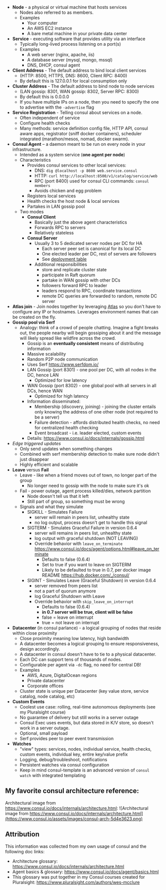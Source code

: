 - **Node** - a physical or virtual machine that hosts services
  - Nodes also referred to as members.
  - Examples
    - Your computer
    - An AWS EC2 instance
    - A bare metal machine in your private data center
- **Service** - executing software that provides utility via an interface
  - Typically long-lived process listening on a port(s)
  - Examples
    - A web server (nginx, apache, iis)
    - A database server (mysql, mongo, mssql)
    - DNS, DHCP, consul agent
- **Client Address** - The default address to bind local client services
  - (HTTP: 8500, HTTPS, DNS: 8600, Client RPC: 8400)
  - By default this is 127.0.0.1 for local consumption only
- **Cluster Address** - The default address to bind node to node services   
  - (LAN gossip: 8301, WAN gossip: 8302, Server RPC: 8300)
  - By default this is 0.0.0.0
  - If you have multiple IPs on a node, then you need to specify the one to advertise with the `-advertise` flag
- **Service Registration** - Telling consul about services on a node.
  - Often independent of service
  - Configure health checks
  - Many methods: service definition config file, HTTP API, consul aware apps, registrator (sniff docker containers), scheduler integrated (marathon/mesos, nomad, docker swarm).
- **Consul Agent** – a daemon meant to be run on every node in your infrastructure.
  - Intended as a system service (**one agent per node**)
  - Characteristics
    - Provides consul services to other local services:
      - DNS: `dig @localhost -p 8600 web.service.consul`
      - HTTP: `curl http://localhost:8500/v1/catalog/service/web`
      - RPC (port 8400) used for consul CLI commands: `consul members`
      - Avoids chicken and egg problem
    - Registers local services
    - Health checks the host node & local services
    - Partakes in LAN gossip pool
  - Two modes
    - **Consul Client**
      - Basically just the above agent characteristics
      - Forwards RPC to servers
      - Relatively stateless
    - **Consul Server**
      - Usually 3 to 5 dedicated server nodes per DC for HA
        - Each server peer set is canonical for its local DC
        - One elected leader per DC, rest of servers are followers
        - See [deployment table](https://www.consul.io/docs/internals/consensus.html#deployment_table)
      - Additional responsibilities
        - store and replicate cluster state
        - participate in Raft quorum
        - partake in WAN gossip with other DCs
        - followers forward RPC to leader
        - leaders respond to RPC, coordinate transactions
        - remote DC queries are forwarded to random, remote DC server
- **Atlas join** - Join nodes together by leveraging [Atlas](https://atlas.hashicorp.com/) so you don't have to configure any IP or hostnames. Leverages environment names that can be created on the fly. 
- **Gossip pool via Serf**
  - Analogy: think of a crowd of people chatting. Imagine a fight breaks out, the people nearby will begin gossiping about it and the message will likely spread like wildfire across the crowd.
    - Gossip is an **eventually consistent** means of distributing information
    - Massive scalability
    - Random P2P node communication
    - Uses Serf https://www.serfdom.io/
    - LAN Gossip (port 8301) - one pool per DC, with all nodes in the DC, hence LAN
        - Optimized for low latency
    - WAN Gossip (port 8302) - one global pool with all servers in all DCs, hence WAN
      - Optimized for high latency
    - Information disseminated:
      - Membership (discovery, joining) - joining the cluster entails only knowing the address of one other node (not required to be a server)
      - Failure detection - affords distributed health checks, no need for centralized health checking
      - Event broadcast - i.e. leader elected, custom events
    - Details: https://www.consul.io/docs/internals/gossip.html
- *Edge triggered updates*
    - Only send updates when something changes
    - Combined with serf membership detection to make sure node didn't just disappear
    - Highly efficient and scalable
- **Leave** versus **Fail**
  - Leave - like when a friend moves out of town, no longer part of the group
    - No longer need to gossip with the node to make sure it's ok
  - Fail - power outage, agent process killed/dies, network partition
    - Node doesn't tell us that it left
    - Still part of group, so something must be wrong
  - Signals and what they simulate
    - SIGKILL - Simulates Failure 
      - server will remain in peers list, unhealthy state
      - no log output, process doesn't get to handle this signal
    - SIGTERM - Simulates Graceful Failure in version 0.6.4
      - server will remains in peers list, unhealthy state
      - log output with graceful shutdown (NOT LEAVING)
      - Override behavior with `leave_on_terminate` https://www.consul.io/docs/agent/options.html#leave_on_terminate
        - Defaults to false (0.6.4)
        - Set to true if you want to leave on SIGTERM
        - Likely to be defaulted to true in 0.7, per docker image README https://hub.docker.com/_/consul/
    - SIGINT - Simulates Leave (Graceful Shutdown) in version 0.6.4
      - server removed from peers list
      - not a part of quorum anymore
      - log Graceful Shutdown with Leave
      - Override behavior with `skip_leave_on_interrupt`
        - Defaults to false (0.6.4)
        - **in 0.7 server will be true, client will be false**
        - false = leave on interrupt
        - true = not leave on interrupt
- **Datacenter** (in consul parlance) - a logical grouping of nodes that reside within close proximity
  - Close proximity meaning low latency, high bandwidth
  - A datacenter becomes a logical grouping to ensure responsiveness, design accordingly.
  - A datacenter in consul doesn't have to tie to a physical datacenter.
  - Each DC can support tens of thousands of nodes.
  - Configurable per agent via `-dc` flag, no need for central DB!
  - Examples
    - AWS, Azure, DigitalOcean regions
    - Private datacenter
    - Corporate offices
  - Cluster state is unique per Datacenter (key value store, service catalog, node catalog, etc)
- **Custom Events**
  - Coolest use case: rolling, real-time autonomous deployments (see my Pluralsight course)
  - No guarantee of delivery but still works in a server outage
  - Consul Exec uses events, but data stored in K/V store, so doesn't work in a server outage.
  - Optional, small payload
  - Serf provides peer to peer event transmission
- **Watches**
  - "view" types: services, nodes, individual service, health checks, custom events, individual key, entire key/value prefix
  - Logging, debug/troubleshoot, notifications
  - Persistent watches via consul configuration
  - Keep in mind consul-template is an advanced version of `consul watch` with integrated templating


## My favorite consul architecture reference: 

Architectural image from https://www.consul.io/docs/internals/architecture.html:
![Architectural image from https://www.consul.io/docs/internals/architecture.html](https://www.consul.io/assets/images/consul-arch-5d4e3623.png)

## Attribution ##

This information was collected from my own usage of consul and the following doc links:
- Architecture glossary: https://www.consul.io/docs/internals/architecture.html
- Agent basics & glossary: https://www.consul.io/docs/agent/basics.html
- This glossary was put together in my Consul courses created for Pluralsight: https://www.pluralsight.com/authors/wes-mcclure
